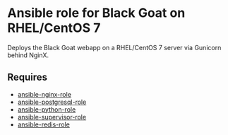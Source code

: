 # Ansible role for Black Goat on RHEL/CentOS 7

Deploys the Black Goat webapp on a RHEL/CentOS 7 server via Gunicorn
behind NginX.

## Requires

- [ansible-nginx-role](https://github.com/diging/ansible-nginx-role)
- [ansible-postgresql-role](https://github.com/diging/ansible-postgresql-role)
- [ansible-python-role](https://github.com/diging/ansible-python-role)
- [ansible-supervisor-role](https://github.com/diging/ansible-supervisor-role)
- [ansible-redis-role](https://github.com/diging/ansible-redis-role)
